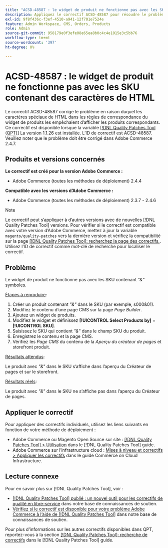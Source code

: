 ```yaml
---
title: "ACSD-48587 : le widget de produit ne fonctionne pas avec les SKU contenant des caractères de HTML"
description: Appliquez le correctif ACSD-48587 pour résoudre le problème Adobe Commerce en raison duquel des caractères spéciaux HTMLS dans les règles de correspondance du widget de produits les empêchaient d’afficher les produits correspondants.
exl-id: 9f8f436c-f3ef-4510-a941-12f701e7524e
feature: Admin Workspace, CMS, Orders, Products
role: Admin
source-git-commit: 958179e0f3efe08e65ea8b0c4c4e1015e3c5bb76
workflow-type: tm+mt
source-wordcount: '397'
ht-degree: 0%

---
```


# ACSD-48587 : le widget de produit ne fonctionne pas avec les SKU contenant des caractères de HTML

Le correctif ACSD-48587 corrige le problème en raison duquel les caractères spéciaux de HTML dans les règles de correspondance du widget de produits les empêchaient d’afficher les produits correspondants. Ce correctif est disponible lorsque la variable [[!DNL Quality Patches Tool (QPT)]](/help/announcements/adobe-commerce-announcements/magento-quality-patches-released-new-tool-to-self-serve-quality-patches.md) La version 1.1.26 est installée. L’ID de correctif est ACSD-48587. Veuillez noter que le problème doit être corrigé dans Adobe Commerce 2.4.7.

## Produits et versions concernés

**Le correctif est créé pour la version Adobe Commerce :**

* Adobe Commerce (toutes les méthodes de déploiement) 2.4.4

**Compatible avec les versions d’Adobe Commerce :**

* Adobe Commerce (toutes les méthodes de déploiement) 2.3.7 - 2.4.6

>[!NOTE]
>
>Le correctif peut s’appliquer à d’autres versions avec de nouvelles [!DNL Quality Patches Tool] versions. Pour vérifier si le correctif est compatible avec votre version d’Adobe Commerce, mettez à jour la variable `magento/quality-patches` vers la dernière version et vérifiez la compatibilité sur la page [[!DNL Quality Patches Tool]: recherchez la page des correctifs.](https://experienceleague.adobe.com/tools/commerce-quality-patches/index.html). Utilisez l’ID de correctif comme mot-clé de recherche pour localiser le correctif.

## Problème

Le widget de produit ne fonctionne pas avec les SKU contenant *&quot;&amp;&quot;* symboles.

<u>Étapes à reproduire</u>:

1. Créer un produit contenant *&quot;&amp;&quot;* dans le SKU (par exemple, s000&amp;01).
1. Modifiez le contenu d’une page CMS sur la page *Page Builder*.
1. Ajoutez un widget de produits.
1. Modifiez le widget et définissez **[!UICONTROL Select Products by]** = **[!UICONTROL SKU]**.
1. Saisissez le SKU qui contient *&quot;&amp;&quot;* dans le champ SKU du produit.
1. Enregistrez le contenu et la page CMS.
1. Vérifiez les *Page CMS* du contenu de la *Aperçu du créateur de pages* et storefront produit.

<u>Résultats attendus</u>:

Le produit avec *&quot;&amp;&quot;* dans le SKU s’affiche dans l’aperçu du Créateur de pages et sur le storefront.

<u>Résultats réels</u>:

Le produit avec *&quot;&amp;&quot;* dans le SKU ne s’affiche pas dans l’aperçu du Créateur de pages.

## Appliquer le correctif

Pour appliquer des correctifs individuels, utilisez les liens suivants en fonction de votre méthode de déploiement :

* Adobe Commerce ou Magento Open Source sur site : [[!DNL Quality Patches Tool] > Utilisation](https://experienceleague.adobe.com/docs/commerce-operations/tools/quality-patches-tool/usage.html) dans le [!DNL Quality Patches Tool] guide.
* Adobe Commerce sur l’infrastructure cloud : [Mises à niveau et correctifs > Appliquer les correctifs](https://experienceleague.adobe.com/docs/commerce-cloud-service/user-guide/develop/upgrade/apply-patches.html) dans le guide Commerce on Cloud Infrastructure.

## Lecture connexe

Pour en savoir plus sur [!DNL Quality Patches Tool], voir :

* [[!DNL Quality Patches Tool] publié : un nouvel outil pour les correctifs de qualité en libre-service](/help/announcements/adobe-commerce-announcements/magento-quality-patches-released-new-tool-to-self-serve-quality-patches.md) dans notre base de connaissances de soutien.
* [Vérifiez si le correctif est disponible pour votre problème Adobe Commerce à l’aide de [!DNL Quality Patches Tool]](/help/support-tools/patches-available-in-qpt-tool/check-patch-for-magento-issue-with-magento-quality-patches.md) dans notre base de connaissances de soutien.

Pour plus d’informations sur les autres correctifs disponibles dans QPT, reportez-vous à la section [[!DNL Quality Patches Tool]: recherche de correctifs](https://experienceleague.adobe.com/tools/commerce-quality-patches/index.html) dans le [!DNL Quality Patches Tool] guide.
